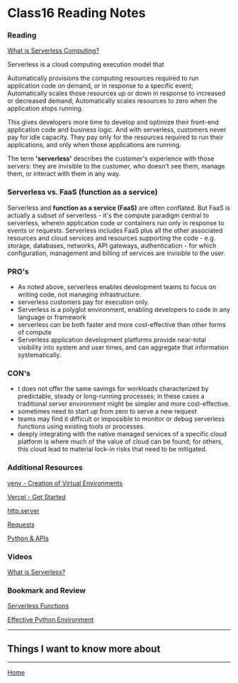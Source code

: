 # Class16 Reading Notes

### Reading
[What is Serverless Computing?](https://www.ibm.com/cloud/learn/serverless)

Serverless is a cloud computing execution model that 

Automatically provisions the computing resources required to run application code on demand, or in response to a specific event;
Automatically scales those resources up or down in response to increased or decreased demand;
Automatically scales resources to zero when the application stops running. 

This gives developers more time to develop and optimize their front-end application code and business logic. And with serverless, customers never pay for idle capacity. They pay only for the resources required to run their applications, and only when those applications are running.

The term **'serverless'** describes the customer's experience with those servers: they are invisible to the customer, who doesn't see them, manage them, or interact with them in any way.

### Serverless vs. FaaS (function as a service)
Serverless and **function as a service (FaaS)** are often conflated. But FaaS is actually a subset of serverless - it's the compute paradigm central to serverless, wherein application code or containers run only in response to events or requests. Serverless includes FaaS plus all the other associated resources and cloud services and resources supporting the code - e.g. storage, databases, networks, API gateways, authentication - for which configuration, management and billing of services are invisible to the user.

### PRO's
<ul>
<li>As noted above, serverless enables development teams to focus on writing code, not managing infrastructure.</li>
<li> serverless customers pay for execution only.</li>
<li>Serverless is a polyglot environment, enabling developers to code in any language or framework</li>
<li>serverless can be both faster and more cost-effective than other forms of compute</li>
<li>Serverless application development platforms provide near-total visibility into system and user times, and can aggregate that information systematically.</li>
</ul>

### CON's

<ul>
<li>t does not offer the same savings for workloads characterized by predictable, steady or long-running processes; in these cases a traditional server environment might be simpler and more cost-effective.</li>
<li>sometimes need to start up from zero to serve a new request</li>
<li>teams may find it difficult or impossible to monitor or debug serverless functions using existing tools or processes.</li>
<li>deeply integrating with the native managed services of a specific cloud platform is where much of the value of cloud can be found; for others, this cloud lead to material lock-in risks that need to be mitigated.</li>
</ul>

### Additional Resources
[venv - Creation of Virtual Environments](https://docs.python.org/3/library/venv.html)

[Vercel - Get Started](https://vercel.com/docs/get-started)

[http.server](https://pymotw.com/3/http.server/index.html)

[Requests](https://docs.python-requests.org/en/latest/)

[Python & APIs](https://realpython.com/python-api/)

### Videos
[What is Serverless?](https://www.youtube.com/watch?v=vxJobGtqKVM)

### Bookmark and Review
[Serverless Functions](https://vercel.com/docs/concepts/functions/serverless-functions)

[Effective Python Environment](https://realpython.com/effective-python-environment/)

----

## Things I want to know more about

----
[Home](https://github.com/MISalz/401_Reading_Notes/blob/main/README.md)